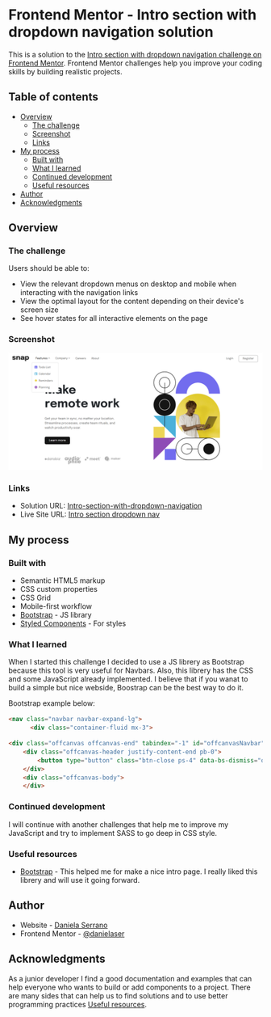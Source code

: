 # Frontend Mentor - Intro section with dropdown navigation solution

This is a solution to the [Intro section with dropdown navigation challenge on Frontend Mentor](https://www.frontendmentor.io/challenges/intro-section-with-dropdown-navigation-ryaPetHE5). Frontend Mentor challenges help you improve your coding skills by building realistic projects. 

## Table of contents

- [Overview](#overview)
  - [The challenge](#the-challenge)
  - [Screenshot](#screenshot)
  - [Links](#links)
- [My process](#my-process)
  - [Built with](#built-with)
  - [What I learned](#what-i-learned)
  - [Continued development](#continued-development)
  - [Useful resources](#useful-resources)
- [Author](#author)
- [Acknowledgments](#acknowledgments)

## Overview

### The challenge

Users should be able to:

- View the relevant dropdown menus on desktop and mobile when interacting with the navigation links
- View the optimal layout for the content depending on their device's screen size
- See hover states for all interactive elements on the page

### Screenshot

![](./images/screenshot-intro-section.png)

### Links

- Solution URL: [Intro-section-with-dropdown-navigation](https://github.com/danielaser/Intro-section-with-dropdown-navigation)
- Live Site URL: [Intro section dropdown nav](https://intro-section-dropdown-nav.netlify.app/)

## My process

### Built with

- Semantic HTML5 markup
- CSS custom properties
- CSS Grid
- Mobile-first workflow
- [Bootstrap](https://getbootstrap.com/docs/5.3/getting-started/introduction/) - JS library
- [Styled Components](https://styled-components.com/) - For styles

### What I learned

When I started this challenge I decided to use a JS librery as Bootstrap because this tool is very useful for Navbars. Also, this librery has the
CSS and some JavaScript already implemented. I believe that if you wanat to build a simple but nice webside, Boostrap can be the best way to do it. 

Bootstrap example below:

```html
<nav class="navbar navbar-expand-lg">
      <div class="container-fluid mx-3">
```
```html
<div class="offcanvas offcanvas-end" tabindex="-1" id="offcanvasNavbar" aria-labelledby="offcanvasNavbarLabel">
    <div class="offcanvas-header justify-content-end pb-0">
        <button type="button" class="btn-close ps-4" data-bs-dismiss="offcanvas" aria-label="Close"></button>
    </div>
    <div class="offcanvas-body">
    </div>
```

### Continued development

I will continue with another challenges that help me to improve my JavaScript and try to implement SASS to go deep in CSS style.

### Useful resources

- [Bootstrap](https://getbootstrap.com/docs/5.3/getting-started/introduction/) - This helped me for make a nice intro page. I really liked this librery and will use it going forward.

## Author

- Website - [Daniela Serrano](https://github.com/danielaser)
- Frontend Mentor - [@danielaser](https://www.frontendmentor.io/profile/danielaser)

## Acknowledgments

As a junior developer I find a good documentation and examples that can help everyone who wants to build or add components to a project. There are many sides that can help us to find solutions and to use better programming practices [Useful resources](#useful-resources).
